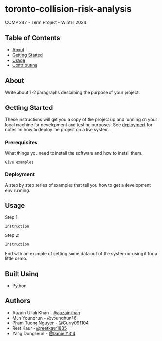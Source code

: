 # toronto-collision-risk-analysis

COMP 247 - Term Project - Winter 2024

## Table of Contents

+ [About](#about)
+ [Getting Started](#getting_started)
+ [Usage](#usage)
+ [Contributing](../CONTRIBUTING.md)

## About <a name = "about"></a>

Write about 1-2 paragraphs describing the purpose of your project.

## Getting Started <a name = "getting_started"></a>

These instructions will get you a copy of the project up and running on your local machine for development and testing purposes. See [deployment](#deployment) for notes on how to deploy the project on a live system.

### Prerequisites

What things you need to install the software and how to install them.

```
Give examples
```

### Deployment

A step by step series of examples that tell you how to get a development env running.

## Usage <a name = "usage"></a>


Step 1:

```
Instruction
```

Step 2:

```
Instruction
```

End with an example of getting some data out of the system or using it for a little demo.

## Built Using <a name = "built_using"></a>

- Python


## Authors <a name = "authors"></a>

- Aazain Ullah Khan - [@aazainkhan](https://github.com/aazainkhan)
- Mun Younghun - [@younghun46](https://github.com/younghun46)
- Pham Tuong Nguyen - [@Curry091104](https://github.com/Curry091104)
- Reet Kaur - [@reetkaur1835](https://github.com/reetkaur1835)
- Yang Dongheun - [@DanielY314](https://github.com/DanielY314)